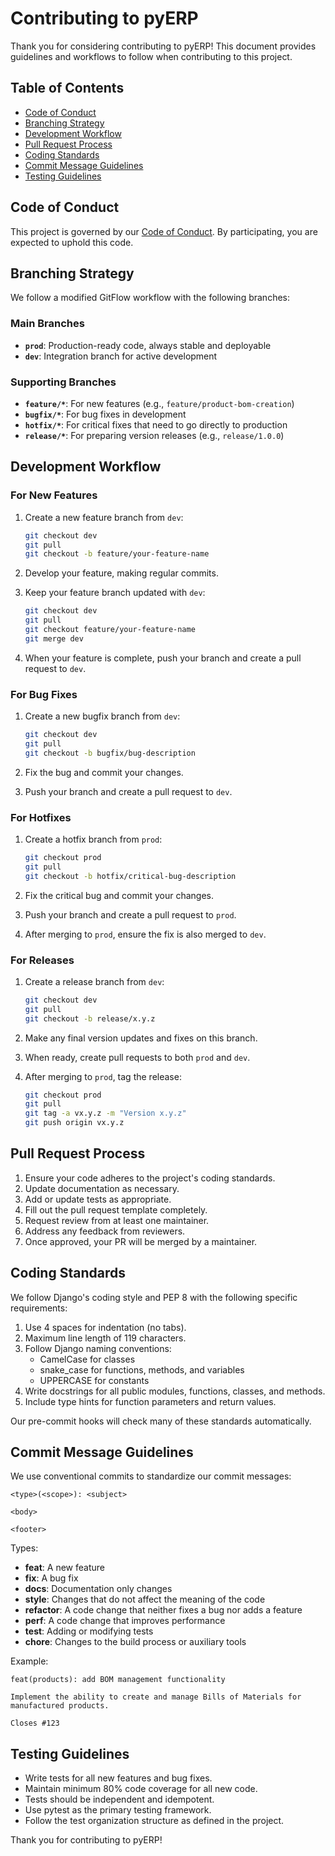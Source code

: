 # Contributing to pyERP

Thank you for considering contributing to pyERP! This document provides guidelines and workflows to follow when contributing to this project.

## Table of Contents

- [Code of Conduct](#code-of-conduct)
- [Branching Strategy](#branching-strategy)
- [Development Workflow](#development-workflow)
- [Pull Request Process](#pull-request-process)
- [Coding Standards](#coding-standards)
- [Commit Message Guidelines](#commit-message-guidelines)
- [Testing Guidelines](#testing-guidelines)

## Code of Conduct

This project is governed by our [Code of Conduct](CODE_OF_CONDUCT.md). By participating, you are expected to uphold this code.

## Branching Strategy

We follow a modified GitFlow workflow with the following branches:

### Main Branches

- **`prod`**: Production-ready code, always stable and deployable
- **`dev`**: Integration branch for active development

### Supporting Branches

- **`feature/*`**: For new features (e.g., `feature/product-bom-creation`)
- **`bugfix/*`**: For bug fixes in development
- **`hotfix/*`**: For critical fixes that need to go directly to production
- **`release/*`**: For preparing version releases (e.g., `release/1.0.0`)

## Development Workflow

### For New Features

1. Create a new feature branch from `dev`:
   ```bash
   git checkout dev
   git pull
   git checkout -b feature/your-feature-name
   ```

2. Develop your feature, making regular commits.

3. Keep your feature branch updated with `dev`:
   ```bash
   git checkout dev
   git pull
   git checkout feature/your-feature-name
   git merge dev
   ```

4. When your feature is complete, push your branch and create a pull request to `dev`.

### For Bug Fixes

1. Create a new bugfix branch from `dev`:
   ```bash
   git checkout dev
   git pull
   git checkout -b bugfix/bug-description
   ```

2. Fix the bug and commit your changes.

3. Push your branch and create a pull request to `dev`.

### For Hotfixes

1. Create a hotfix branch from `prod`:
   ```bash
   git checkout prod
   git pull
   git checkout -b hotfix/critical-bug-description
   ```

2. Fix the critical bug and commit your changes.

3. Push your branch and create a pull request to `prod`.
   
4. After merging to `prod`, ensure the fix is also merged to `dev`.

### For Releases

1. Create a release branch from `dev`:
   ```bash
   git checkout dev
   git pull
   git checkout -b release/x.y.z
   ```

2. Make any final version updates and fixes on this branch.

3. When ready, create pull requests to both `prod` and `dev`.

4. After merging to `prod`, tag the release:
   ```bash
   git checkout prod
   git pull
   git tag -a vx.y.z -m "Version x.y.z"
   git push origin vx.y.z
   ```

## Pull Request Process

1. Ensure your code adheres to the project's coding standards.
2. Update documentation as necessary.
3. Add or update tests as appropriate.
4. Fill out the pull request template completely.
5. Request review from at least one maintainer.
6. Address any feedback from reviewers.
7. Once approved, your PR will be merged by a maintainer.

## Coding Standards

We follow Django's coding style and PEP 8 with the following specific requirements:

1. Use 4 spaces for indentation (no tabs).
2. Maximum line length of 119 characters.
3. Follow Django naming conventions:
   - CamelCase for classes
   - snake_case for functions, methods, and variables
   - UPPERCASE for constants
4. Write docstrings for all public modules, functions, classes, and methods.
5. Include type hints for function parameters and return values.

Our pre-commit hooks will check many of these standards automatically.

## Commit Message Guidelines

We use conventional commits to standardize our commit messages:

```
<type>(<scope>): <subject>

<body>

<footer>
```

Types:
- **feat**: A new feature
- **fix**: A bug fix
- **docs**: Documentation only changes
- **style**: Changes that do not affect the meaning of the code
- **refactor**: A code change that neither fixes a bug nor adds a feature
- **perf**: A code change that improves performance
- **test**: Adding or modifying tests
- **chore**: Changes to the build process or auxiliary tools

Example:
```
feat(products): add BOM management functionality

Implement the ability to create and manage Bills of Materials for manufactured products.

Closes #123
```

## Testing Guidelines

- Write tests for all new features and bug fixes.
- Maintain minimum 80% code coverage for all new code.
- Tests should be independent and idempotent.
- Use pytest as the primary testing framework.
- Follow the test organization structure as defined in the project.

Thank you for contributing to pyERP! 